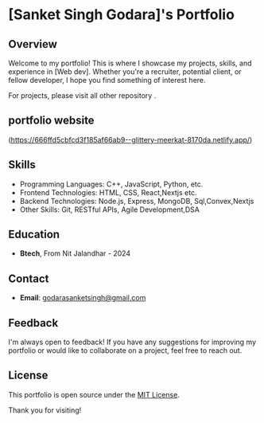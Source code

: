 # [Sanket Singh Godara]'s Portfolio

## Overview
Welcome to my portfolio! This is where I showcase my projects, skills, and experience in [Web dev]. Whether you're a recruiter, potential client, or fellow developer, I hope you find something of interest here.

 For projects, please visit all other repository .

## portfolio website
 (https://666ffd5cbfcd3f185af66ab9--glittery-meerkat-8170da.netlify.app/)

## Skills
- Programming Languages: C++, JavaScript, Python, etc.
- Frontend Technologies: HTML, CSS, React,Nextjs etc.
- Backend Technologies: Node.js, Express, MongoDB, Sql,Convex,Nextjs
- Other Skills: Git, RESTful APIs, Agile Development,DSA 

## Education
- **Btech**, From Nit Jalandhar - 2024

## Contact
- **Email**: godarasanketsingh@gmail.com

## Feedback
I'm always open to feedback! If you have any suggestions for improving my portfolio or would like to collaborate on a project, feel free to reach out.

## License
This portfolio is open source under the [MIT License](LICENSE).

Thank you for visiting!
